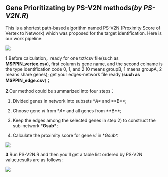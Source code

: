 ## Gene Prioritizating by PS-V2N methods(*by PS-V2N.R*)

This is a shortest path-based algorithm named PS-V2N (Proximity Score of Vertex to Network) which was proposed for the target identification. Here is our work pipeline:

![](https://github.com/windforclouds/PS-V2N/blob/master/pictures/pipeline.png)

**1**.Before calculation，ready for one txt/csv file(such as **MSPPIN_vertex.csv**), first column is gene name, and the second colname is the type identification code 0, 1, and 2 (0 means groupB, 1 maens groupA, 2 means share genes); get your edges-network file ready (**such as MSPPIN_edge.csv**)；

**2**.Our method could be summarized into four steps：

1)   Divided genes in network into subsets **A\** and **B\**;

2)   Choose gene *vi* from **A\** and all genes from **B\**;

3)   Keep the edges among the selected genes in step 2) to construct the sub-network ***Gsub\***;

4)   Calculate the proximity score for gene *vi* in **Gsub\*.*

![](https://github.com/windforclouds/PS-V2N/blob/master/pictures/PS-V2N.png)

**3**.Run PS-V2N.R and then you'll get a table list ordered by PS-V2N value,results are as follows:

![](https://github.com/windforclouds/PS-V2N/blob/master/pictures/results.png)
